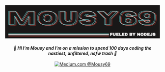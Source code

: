 <div align="center">
<img src="https://github.com/mousy69/mousy69/blob/main/Screen%20Shot%202021-02-15%20at%2012.17.30%20PM.png?raw=true"/>
<h4><i>🌱 Hi I'm Mousy and I'm on a mission to spend 100 days coding the nastiest, unfiltered, nsfw trash 🌱</i></h4>
<a href="https://medium.com/@Mousy69"><img src="https://img.shields.io/badge/Medium.com-%40Mousy69-yellowgreen?maxAge=3600" " alt="Medium.com @Mousy69" /></a>
</div>
<!--
**mousy69/mousy69** is a ✨ _special_ ✨ repository because its `README.md` (this file) appears on your GitHub profile.

Here are some ideas to get you started:

- 🔭 I’m currently working on ...
- 🌱 I’m currently learning ...
- 👯 I’m looking to collaborate on ...
- 🤔 I’m looking for help with ...
- 💬 Ask me about ...
- 📫 How to reach me: ...
- 😄 Pronouns: ...
- ⚡ Fun fact: ...
-->
